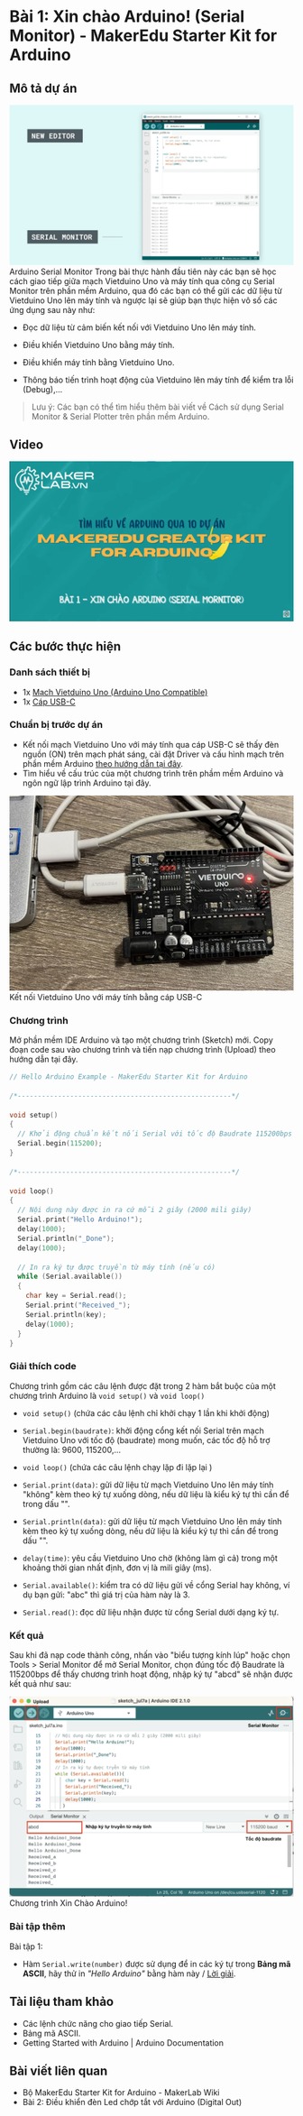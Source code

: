 # Bài 1: Xin chào Arduino! (Serial Monitor) - MakerEdu Starter Kit for Arduino

## Mô tả dự án

![](/ex/less1/image/01_1050px-Serial-monitor-new-editor.png)
Arduino Serial Monitor
Trong bài thực hành đầu tiên này các bạn sẽ học cách giao tiếp giữa mạch Vietduino Uno và máy tính qua công cụ Serial Monitor trên phần mềm Arduino, qua đó các bạn có thể gửi các dữ liệu từ Vietduino Uno lên máy tính và ngược lại sẽ giúp bạn thực hiện vô số các ứng dụng sau này như:

- Đọc dữ liệu từ cảm biến kết nối với Vietduino Uno lên máy tính.

- Điều khiển Vietduino Uno bằng máy tính.

- Điều khiển máy tính bằng Vietduino Uno.

- Thông báo tiến trình hoạt động của Vietduino lên máy tính để kiểm tra lỗi (Debug),...

> Lưu ý:
Các bạn có thể tìm hiểu thêm bài viết về Cách sử dụng Serial Monitor & Serial Plotter trên phần mềm Arduino.

## Video

[![](/ex/less1/image/02_video.png)](https://youtu.be/PxlqWvR3NM0)

## Các bước thực hiện

### Danh sách thiết bị

- 1x [Mạch Vietduino Uno (Arduino Uno Compatible)](https://makerlab.vn/vuno)
- 1x [Cáp USB-C](https://hshop.vn/cap-usb-type-c)

### Chuẩn bị trước dự án

- Kết nối mạch Vietduino Uno với máy tính qua cáp USB-C sẽ thấy đèn nguồn (ON) trên mạch phát sáng, cài đặt Driver và cấu hình mạch trên phần mềm Arduino [theo hướng dẫn tại đây](https://makerlab.vn/vuno).
- Tìm hiểu về cấu trúc của một chương trình trên phầm mềm Arduino và ngôn ngữ lập trình Arduino tại đây.

![](/ex/less1/image/03_1050px-Vietduino_Uno_connect_with_Computer.jpg)
Kết nối Vietduino Uno với máy tính bằng cáp USB-C

### Chương trình

Mở phần mềm IDE Arduino và tạo một chương trình (Sketch) mới.
Copy đoạn code sau vào chương trình và tiến nạp chương trình (Upload) theo hướng dẫn tại đây.

```ino
// Hello Arduino Example - MakerEdu Starter Kit for Arduino

/*-----------------------------------------------------*/

void setup()
{
  // Khởi động chuẩn kết nối Serial với tốc độ Baudrate 115200bps
  Serial.begin(115200);
}

/*-----------------------------------------------------*/

void loop()
{
  // Nội dung này được in ra cứ mỗi 2 giây (2000 mili giây)
  Serial.print("Hello Arduino!");
  delay(1000);
  Serial.println("_Done");
  delay(1000);

  // In ra ký tự được truyền từ máy tính (nếu có)
  while (Serial.available())
  {
    char key = Serial.read();
    Serial.print("Received_");
    Serial.println(key);
    delay(1000);
  }
}
```

### Giải thích code

Chương trình gồm các câu lệnh được đặt trong 2 hàm bắt buộc của một chương trình Arduino là `void setup()` và `void loop()`

- `void setup()` (chứa các câu lệnh chỉ khởi chạy 1 lần khi khởi động)

- `Serial.begin(baudrate)`: khởi động cổng kết nối Serial trên mạch Vietduino Uno với tốc độ (baudrate) mong muốn, các tốc độ hỗ trợ thường là: 9600, 115200,...
- `void loop()` (chứa các câu lệnh chạy lặp đi lặp lại )

- `Serial.print(data)`: gửi dữ liệu từ mạch Vietduino Uno lên máy tính "không" kèm theo ký tự xuống dòng, nếu dữ liệu là kiểu ký tự thì cần để trong dấu "".
- `Serial.println(data)`: gửi dữ liệu từ mạch Vietduino Uno lên máy tính kèm theo ký tự xuống dòng, nếu dữ liệu là kiểu ký tự thì cần để trong dấu "".
- `delay(time)`: yêu cầu Vietduino Uno chờ (không làm gì cả) trong một khoảng thời gian nhất định, đơn vị là mili giây (ms).
- `Serial.available()`: kiểm tra có dữ liệu gửi về cổng Serial hay không, ví dụ bạn gửi: "abc" thì giá trị của hàm này là 3.
- `Serial.read()`: đọc dữ liệu nhận được từ cổng Serial dưới dạng ký tự.

### Kết quả

Sau khi đã nạp code thành công, nhấn vào "biểu tượng kính lúp" hoặc chọn Tools > Serial Monitor để mở Serial Monitor, chọn đúng tốc độ Baudrate là 115200bps để thấy chương trình hoạt động, nhập ký tự "abcd" sẽ nhận được kết quả như sau:

![](/ex/less1/image/04_1050px-Chương_trình_Xin_Chào_Arduino!.png)
Chương trình Xin Chào Arduino!

### Bài tập thêm

Bài tập 1:

- Hàm `Serial.write(number)` được sử dụng để in các ký tự trong **Bảng mã ASCII**, hãy thử in *"Hello Arduino"* bằng hàm này / [Lời giải](/solution/README.md).

## Tài liệu tham khảo

- Các lệnh chức năng cho giao tiếp Serial.
- Bảng mã ASCII.
- Getting Started with Arduino | Arduino Documentation

## Bài viết liên quan

- Bộ MakerEdu Starter Kit for Arduino - MakerLab Wiki
- Bài 2: Điều khiển đèn Led chớp tắt với Arduino (Digital Out)
